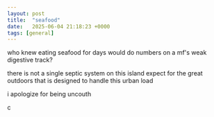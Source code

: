 ```yaml
---
layout: post
title:  "seafood"
date:   2025-06-04 21:18:23 +0000
tags: [general]
---
```

who knew eating seafood for days would do numbers on a mf's weak digestive track? 

there is not a single septic system on this island expect for the great outdoors that is designed to handle this urban load

i apologize for being uncouth

c